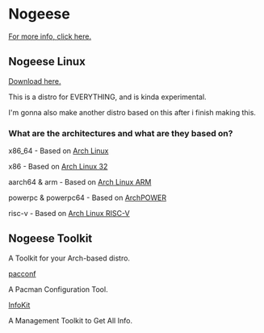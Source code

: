# Nogeese
[For more info, click here.](https://github.com/leon8326-nogeese/leon8326-nogeese)
## Nogeese Linux
[Download here.](https://github.com/leon8326-nogeese/iso)

This is a distro for EVERYTHING, and is kinda experimental.

I'm gonna also make another distro based on this after i finish making this.
### What are the architectures and what are they based on?

x86_64 - Based on [Arch Linux](https://archlinux.org)

x86 - Based on [Arch Linux 32](https://archlinux32.org)

aarch64 & arm - Based on [Arch Linux ARM](https://archlinuxarm.org)

powerpc & powerpc64 - Based on [ArchPOWER](https://archlinuxpower.org)

risc-v - Based on [Arch Linux RISC-V](https://archriscv.felixc.at/)
## Nogeese Toolkit
A Toolkit for your Arch-based distro.



[pacconf](https://github.com/leon8326-nogeese/pacconf)

A Pacman Configuration Tool.

[InfoKit](https://github.com/leon8326-nogeese/InfoKit)

A Management Toolkit to Get All Info.
